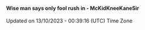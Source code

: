 #### Wise man says only fool rush in - McKidKneeKaneSir
Updated on 13/10/2023 - 00:39:16 (UTC) Time Zone

